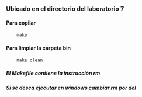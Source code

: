 ### Ubicado en el directorio del laboratorio 7
#### Para copilar
        make
#### Para limpiar la carpeta bin
        make clean

##### El Makefile contiene la instrucción rm
##### Si se desea ejecutar en windows cambiar rm por del
